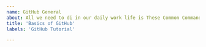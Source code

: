 ```yaml
---
name: GitHub General
about: All we need to di in our daily work life is These Common Commands given in Templet.
title: 'Basics of GitHub'
labels: 'GitHub Tutorial'

---
```



